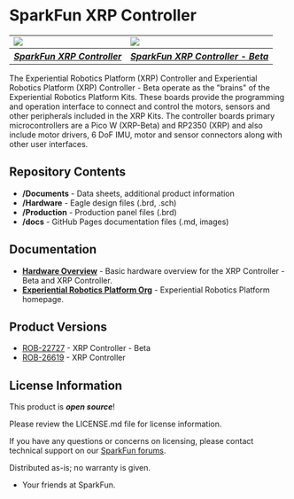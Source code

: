 SparkFun XRP Controller
========================================

<table>
    <tr>
        <td><a href="https://www.sparkfun.com/sparkfun-experiential-robotics-platform-xrp-controller.html"><img src="https://cdn.sparkfun.com/r/600-600/assets/parts/2/7/6/3/6/26619-XRP-Controller-Board-Feature.jpg"></a></td>
        <td><a href="https://www.sparkfun.com/sparkfun-experiential-robotics-platform-xrp-controller-beta.html"><img src="https://cdn.sparkfun.com/assets/parts/2/1/4/3/2/22727-_01.jpg"></a></td>
    </tr>
    <tr>
        <th style="text-align: center;"><a href="https://www.sparkfun.com/sparkfun-experiential-robotics-platform-xrp-controller.html"><i>SparkFun XRP Controller</i></a></td>
        <th style="text-align: center;"><a href="https://www.sparkfun.com/sparkfun-experiential-robotics-platform-xrp-controller-beta.html"><i>SparkFun XRP Controller - Beta</i></a></td>
    </tr>
</table>

The Experiential Robotics Platform (XRP) Controller and Experiential Robotics Platform (XRP) Controller - Beta operate as the "brains" of the Experiential Robotics Platform Kits. These boards provide the programming and operation interface to connect and control the motors, sensors and other peripherals included in the XRP Kits. The controller boards primary microcontrollers are a Pico W (XRP-Beta) and RP2350 (XRP) and also include motor drivers, 6 DoF IMU, motor and sensor connectors along with other user interfaces.

Repository Contents
-------------------

* **/Documents** - Data sheets, additional product information
* **/Hardware** - Eagle design files (.brd, .sch)
* **/Production** - Production panel files (.brd)
* **/docs** - GitHub Pages documentation files (.md, images)

Documentation
--------------

* **[Hardware Overview](https://docs.sparkfun.com/SparkFun_XRP_Controller/introduction/)** - Basic hardware overview for the XRP Controller - Beta and XRP Controller.
* **[Experiential Robotics Platform Org](https://experientialrobotics.org/)** - Experiential Robotics Platform homepage.

Product Versions
----------------

* [ROB-22727](https://www.sparkfun.com/sparkfun-experiential-robotics-platform-xrp-controller-beta.html) - XRP Controller - Beta
* [ROB-26619](https://www.sparkfun.com/sparkfun-experiential-robotics-platform-xrp-controller.html) - XRP Controller

License Information
-------------------

This product is ***open source***!

Please review the LICENSE.md file for license information.

If you have any questions or concerns on licensing, please contact technical support on our [SparkFun forums](https://forum.sparkfun.com/viewforum.php?f=152).

Distributed as-is; no warranty is given.

* Your friends at SparkFun.